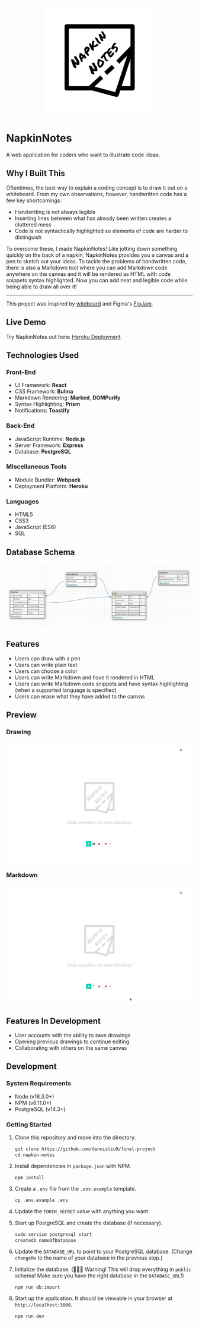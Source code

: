 
<p align="center">
  <img src="readmeImages/android-chrome-512x512.png" width=300px />
</p>

# NapkinNotes

A web application for coders who want to illustrate code ideas.

## Why I Built This

Oftentimes, the best way to explain a coding concept is to draw it out on a whiteboard. From my own observations, however, handwritten code has a few key shortcomings:

* Handwriting is not always legible
* Inserting lines between what has already been written creates a cluttered mess
* Code is not syntactically highlighted so elements of code are harder to distinguish

To overcome these, I made NapkinNotes! Like jotting down something quickly on the back of a napkin, NapkinNotes provides you a canvas and a pen to sketch out your ideas. To tackle the problems of handwritten code, there is also a Markdown tool where you can add Markdown code anywhere on the canvas and it will be rendered as HTML with code snippets syntax highlighted. Now you can add neat and legible code while being able to draw all over it!

---

This project was inspired by [witeboard](https://witeboard.com/d11c7ad0-251c-11ed-9750-23d1f6f20425) and Figma's [FigJam](https://www.figma.com/figjam/).


##  Live Demo

Try NapkinNotes out here: [Heroku Deployment](https://napkinnotes.herokuapp.com)

## Technologies Used

### Front-End

* UI Framework: **React**
* CSS Framework: **Bulma**
* Markdown Rendering: **Marked**, **DOMPurify**
* Syntax Highlighting: **Prism**
* Notifications: **Toastify**

### Back-End

* JavaScript Runtime: **Node.js**
* Server Framework: **Express**
* Database: **PostgreSQL**

### Miscellaneous Tools

* Module Bundler: **Webpack**
* Deployment Platform: **Heroku**

### Languages

* HTML5
* CSS3
* JavaScript (ES6)
* SQL

## Database Schema

![database schema](./readmeImages/database-schema.PNG)

## Features

* Users can draw with a pen
* Users can write plain text
* Users can choose a color
* Users can write Markdown and have it rendered in HTML
* Users can write Markdown code snippets and have syntax highlighting (when a supported language is specified)
* Users can erase what they have added to the canvas

## Preview

### Drawing

![drawing feature](./readmeImages/preview-drawing.gif)

### Markdown

![markdown feature](./readmeImages/preview-markdown.gif)

## Features In Development

* User accounts with the ability to save drawings
* Opening previous drawings to continue editing
* Collaborating with others on the same canvas

## Development

### System Requirements

* Node (v18.3.0+)
* NPM (v8.11.0+)
* PostgreSQL (v14.3+)

### Getting Started

1. Clone this repository and move into the directory.

    ```shell
    git clone https://github.com/dennisliu9/final-project
    cd napkin-notes
    ```

1. Install dependencies in `package.json` with NPM.

    ```shell
    npm install
    ```

1. Create a `.env` file from the `.env.example` template.

    ```shell
    cp .env.example .env
    ```

1. Update the `TOKEN_SECRET` value with anything you want.

1. Start up PostgreSQL and create the database (if necessary).

    ```shell
    sudo service postgresql start
    createdb nameOfDatabase
    ```

1. Update the `DATABASE_URL` to point to your PostgreSQL database. (Change `changeMe` to the name of your database in the previous step.)

1. Initialize the database. (🚨🚨🚨 Warning! This will drop everything in `public` schema! Make sure you have the right database in the `DATABASE_URL`!)

    ```shell
    npm run db:import
    ```

1. Start up the application. It should be viewable in your browser at `http://localhost:3000`.

    ```shell
    npm run dev
    ```
